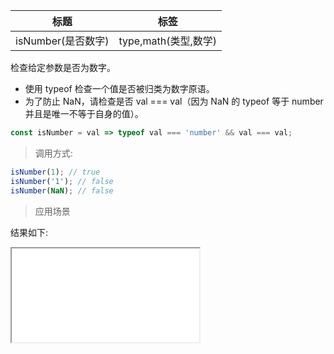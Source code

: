 | 标题               | 标签                 |
| ------------------ | -------------------- |
| isNumber(是否数字) | type,math(类型,数学) |

检查给定参数是否为数字。

- 使用 typeof 检查一个值是否被归类为数字原语。
- 为了防止 NaN，请检查是否 val === val（因为 NaN 的 typeof 等于 number 并且是唯一不等于自身的值）。

```js
const isNumber = val => typeof val === 'number' && val === val;
```

> 调用方式:

```js
isNumber(1); // true
isNumber('1'); // false
isNumber(NaN); // false
```

> 应用场景

<div class="code-editor" data-url="codes/javascript/html/isNumber.html" data-language="html"></div>

结果如下:

<iframe src="codes/javascript/html/isNumber.html"></iframe>
